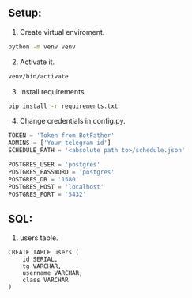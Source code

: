 ## Setup:
1. Create virtual enviroment.
```bash
python -m venv venv
```
2. Activate it.
```bash
venv/bin/activate
```
3. Install requirements.
```bash
pip install -r requirements.txt
```
4. Change credentials in config.py.
```python
TOKEN = 'Token from BotFather'
ADMINS = ['Your telegram id']
SCHEDULE_PATH = '<absolute path to>/schedule.json'

POSTGRES_USER = 'postgres'
POSTGRES_PASSWORD = 'postgres'
POSTGRES_DB = '1580'
POSTGRES_HOST = 'localhost'
POSTGRES_PORT = '5432'
```

## SQL:
1. users table.
```postgresql
CREATE TABLE users (
    id SERIAL,
    tg VARCHAR,
    username VARCHAR,
    class VARCHAR
)
```